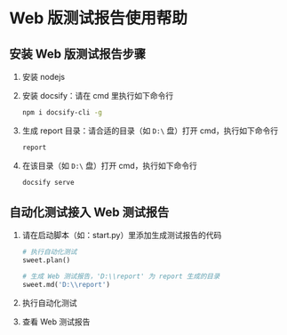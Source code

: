 # Web 版测试报告使用帮助

## 安装 Web 版测试报告步骤

1. 安装 nodejs

2. 安装 docsify：请在 cmd 里执行如下命令行

    ```bash
    npm i docsify-cli -g
    ```

3. 生成 report 目录：请合适的目录（如 `D:\` 盘）打开 cmd，执行如下命令行

    ```bash
    report
    ```

4. 在该目录（如 `D:\` 盘）打开 cmd，执行如下命令行

    ```bash
    docsify serve
    ```

## 自动化测试接入 Web 测试报告 

1. 请在启动脚本（如：start.py）里添加生成测试报告的代码 

    ```python
    # 执行自动化测试
    sweet.plan()

    # 生成 Web 测试报告，'D:\\report' 为 report 生成的目录
    sweet.md('D:\\report')
    ```

2. 执行自动化测试

3. 查看 Web 测试报告

